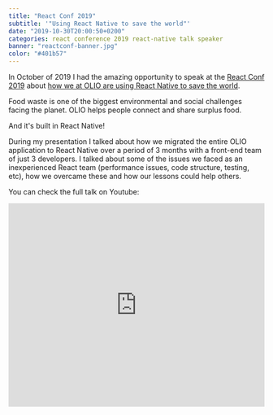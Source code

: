 ```yaml
---
title: "React Conf 2019"
subtitle: '"Using React Native to save the world"'
date: "2019-10-30T20:00:50+0200"
categories: react conference 2019 react-native talk speaker
banner: "reactconf-banner.jpg"
color: "#401b57"
---
```


In October of 2019 I had the amazing opportunity to speak at the [React Conf 2019](https://conf.reactjs.org) about [how we at OLIO are using React Native to save the world](https://conf.reactjs.org/event.html?_Tany_).

Food waste is one of the biggest environmental and social challenges facing the planet. OLIO helps people connect and share surplus food.

And it's built in React Native!

During my presentation I talked about how we migrated the entire OLIO application to React Native over a period of 3 months with a front-end team of just 3 developers. I talked about some of the issues we faced as an inexperienced React team (performance issues, code structure, testing, etc), how we overcame these and how our lessons could help others.

You can check the full talk on Youtube:

<iframe width="100%" height="400" src="https://www.youtube.com/embed/zVHWugBPGBE" frameborder="0" allow="accelerometer; autoplay; clipboard-write; encrypted-media; gyroscope; picture-in-picture" allowfullscreen></iframe>
